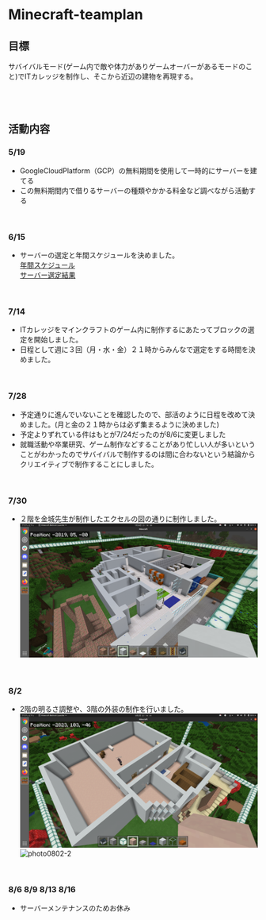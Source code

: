 # Minecraft-teamplan

## 目標

サバイバルモード(ゲーム内で敵や体力がありゲームオーバーがあるモードのこと)でITカレッジを制作し、そこから近辺の建物を再現する。  
<br>
<br>
<br>
## 活動内容
### 5/19

- GoogleCloudPlatform（GCP）の無料期間を使用して一時的にサーバーを建てる
- この無料期間内で借りるサーバーの種類やかかる料金など調べながら活動する
<br>

### 6/15

- サーバーの選定と年間スケジュールを決めました。  
[年間スケジュール](https://docs.google.com/document/d/1VIKox1CF2IxkwvJ4Oc3n1mGflR2vfEfMGAkEKS8jqfU/edit)  
[サーバー選定結果](https://docs.google.com/spreadsheets/d/1rMOViQ3uV9RHxNNq8lAEA9Dzw8mhb_8wJP8gzemT61k/edit?usp=sharing)  
<br>

### 7/14

- ITカレッジをマインクラフトのゲーム内に制作するにあたってブロックの選定を開始しました。
- 日程として週に３回（月・水・金）２１時からみんなで選定をする時間を決めました。
<br>

### 7/28

- 予定通りに進んでいないことを確認したので、部活のように日程を改めて決めました。(月と金の２１時からは必ず集まるように決めました)
- 予定よりずれている件はもとが7/24だったのが8/6に変更しました
- 就職活動や卒業研究、ゲーム制作などすることがあり忙しい人が多いということがわかったのでサバイバルで制作するのは間に合わないという結論からクリエイティブで制作することにしました。
<br>

### 7/30

- ２階を金城先生が制作したエクセルの図の通りに制作しました。
![photo0730](https://github.com/n20011/Minecraft_teamplan/blob/main/.photo/photo0730_1.png)
<br>

### 8/2

- 2階の明るさ調整や、3階の外装の制作を行いました。
![photo0802-1](https://github.com/n20011/Minecraft_teamplan/blob/main/.photo/photo0802_1.png)![photo0802-2](https://github.com/n20011/Minecraft_teamplan/blob/main/photo/.photo0802_2.png)
<br>

### 8/6 8/9 8/13 8/16

- サーバーメンテナンスのためお休み
